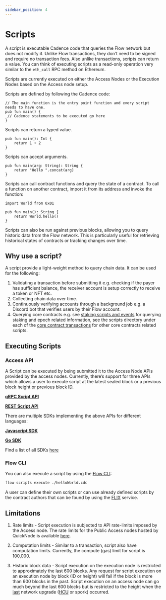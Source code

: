 ```yaml
---
sidebar_position: 4
---
```


# Scripts

A script is executable Cadence code that queries the Flow network but does not modify it. Unlike Flow transactions, they don’t need to be signed and require no transaction fees. Also unlike transactions, scripts can return a value. You can think of executing scripts as a read-only operation very similar to the `eth_call` RPC method on Ethereum. 

Scripts are currently executed on either the Access Nodes or the Execution Nodes based on the Access node setup.

Scripts are defined by following the Cadence code:

```cadence
// The main function is the entry point function and every script needs to have one.
pub fun main() {
 // Cadence statements to be executed go here
}
```

Scripts can return a typed value.

```cadence
pub fun main(): Int {
	return 1 + 2
}
```

Scripts can accept arguments.

```cadence
pub fun main(arg: String): String {
	return "Hello ".concat(arg)
}
```

Scripts can call contract functions and query the state of a contract. To call a function on another contract, import it from its address and invoke the function:

```cadence
import World from 0x01

pub fun main(): String {
	return World.hello()
}
```

Scripts can also be run against previous blocks, allowing you to query historic data from the Flow network. This is particularly useful for retrieving historical states of contracts or tracking changes over time.

## Why use a script?

A script provide a light-weight method to query chain data. It can be used for the following:

1. Validating a transaction before submitting it e.g. checking if the payer has sufficient balance, the receiver account is setup correctly to receive a token or NFT etc.
2. Collecting chain data over time.
3. Continuously verifying accounts through a background job e.g. a Discord bot that verifies users by their Flow account.
4. Querying core contracts e.g. see [staking scripts and events](../..//networks/staking/staking-scripts-events) for querying staking and epoch related information, see the scripts directory under each of the [core contract transactions](https://github.com/onflow/flow-core-contracts/tree/master/transactions) for other core contracts related scripts.

## Executing Scripts

### Access API

A Script can be executed by being submitted it to the Access Node APIs provided by the access nodes. Currently, there’s support for three APIs which allows a user to execute script at the latest sealed block or a previous block height or previous block ID.

[**gRPC Script API**](../../networks/node-ops/access-onchain-data/access-nodes/accessing-data/access-api.md#scripts)

[**REST Script API**](/http-api#tag/Scripts)

There are multiple SDKs implementing the above APIs for different languages:

[**Javascript SDK**](../../tools/clients/fcl-js/index.md)

[**Go SDK**](../../tools/clients/flow-go-sdk/index.mdx)

Find a list of all SDKs [here](../../tools/clients/index.md)

### Flow CLI

You can also execute a script by using the [Flow CLI](../../tools/flow-cli/scripts/execute-scripts):

```sh
flow scripts execute ./helloWorld.cdc
```

A user can define their own scripts or can use already defined scripts by the contract authors that can be found by using the [FLIX](../../tools/flow-cli/flix) service.

## Limitations

1. Rate limits - Script execution is subjected to API rate-limits imposed by the Access node. The rate limits for the Public Access nodes hosted by QuickNode is available [here](https://www.quicknode.com/docs/flow#endpoint-rate-limits).

2. Computation limits - Similar to a transaction, script also have computation limits. Currently, the compute (gas) limit for script is 100,000.

3. Historic block data - Script execution on the execution node is restricted to approximately the last 600 blocks. Any request for script execution on an execution node by block (ID or height) will fail if the block is more than 600 blocks in the past. Script execution on an access node can go much beyond the last 600 blocks but is restricted to the height when the [last](https://developers.flow.com/networks/node-ops/node-operation/past-sporks) network upgrade ([HCU](https://developers.flow.com/networks/node-ops/node-operation/hcu) or spork) occurred. 


